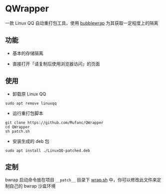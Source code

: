 # QWrapper

一款 Linux QQ 自动重打包工具，使用 [bubblewrap](https://github.com/containers/bubblewrap) 为其获取一定程度上的隔离

## 功能

* 基本的存储隔离

* 直接打开「请复制后使用浏览器访问」的页面

## 使用

* 卸载原 Linux QQ

```shell
sudo apt remove linuxqq
```

* 运行重打包脚本

```shell
git clone https://github.com/Mufanc/QWrapper
cd QWrapper
sh patch.sh
```

* 安装生成的 deb 包

```shell
sudo apt install ./LinuxQQ-patched.deb
```

## 定制

bwrap 启动命令放在项目 `__patch__` 目录下 [wrap.sh](./wrap.sh) 中，你可以修改此文件来定制自己的 bwrap 沙盒环境

